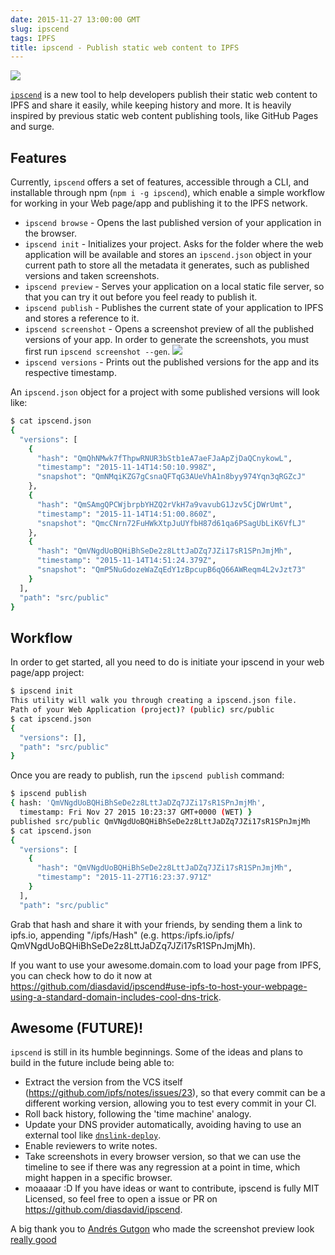 ```yaml
---
date: 2015-11-27 13:00:00 GMT
slug: ipscend
tags: IPFS
title: ipscend - Publish static web content to IPFS
---
```


[![](/img/ipscend.png)](https://github.com/diasdavid/ipscend)

[`ipscend`](https://github.com/diasdavid/ipscend) is a new tool to help developers publish their static web content to IPFS and share it easily, while keeping history and more. It is heavily inspired by previous static web content publishing tools, like GitHub Pages and surge.

## Features

Currently, `ipscend` offers a set of features, accessible through a CLI, and installable through npm (`npm i -g ipscend`), which enable a simple workflow for working in your Web page/app and publishing it to the IPFS network.

- `ipscend browse` - Opens the last published version of your application in the browser.
- `ipscend init` - Initializes your project. Asks for the folder where the web application will be available and stores an `ipscend.json` object in your current path to store all the metadata it generates, such as published versions and taken screenshots.
- `ipscend preview` - Serves your application on a local static file server, so that you can try it out before you feel ready to publish it.
- `ipscend publish` - Publishes the current state of your application to IPFS and stores a reference to it.
- `ipscend screenshot` - Opens a screenshot preview of all the published versions of your app. In order to generate the screenshots, you must first run `ipscend screenshot --gen`.
![](http://zippy.gfycat.com/TameDampKob.gif)
- `ipscend versions` - Prints out the published versions for the app and its respective timestamp.

An `ipscend.json` object for a project with some published versions will look like:

```bash
$ cat ipscend.json
{
  "versions": [
    {
      "hash": "QmQhNMwk7fThpwRNUR3bStb1eA7aeFJaApZjDaQCnykowL",
      "timestamp": "2015-11-14T14:50:10.998Z",
      "snapshot": "QmNMqiKZG7gCsnaQFTqG3AUeVhA1n8byy974Yqn3qRGZcJ"
    },
    {
      "hash": "QmSAmgQPCWjbrpbYHZQ2rVkH7a9vavubG1Jzv5CjDWrUmt",
      "timestamp": "2015-11-14T14:51:00.860Z",
      "snapshot": "QmcCNrn72FuHWkXtpJuUYfbH87d61qa6PSagUbLiK6VfLJ"
    },
    {
      "hash": "QmVNgdUoBQHiBhSeDe2z8LttJaDZq7JZi17sR1SPnJmjMh",
      "timestamp": "2015-11-14T14:51:24.379Z",
      "snapshot": "QmP5NuGdozeWaZqEdY1zBpcupB6qQ66AWReqm4L2vJzt73"
    }
  ],
  "path": "src/public"
}
```

## Workflow

In order to get started, all you need to do is initiate your ipscend in your web page/app project:

```bash
$ ipscend init
This utility will walk you through creating a ipscend.json file.
Path of your Web Application (project)? (public) src/public
$ cat ipscend.json
{
  "versions": [],
  "path": "src/public"
}
```

Once you are ready to publish, run the `ipscend publish` command:

```bash
$ ipscend publish
{ hash: 'QmVNgdUoBQHiBhSeDe2z8LttJaDZq7JZi17sR1SPnJmjMh',
  timestamp: Fri Nov 27 2015 10:23:37 GMT+0000 (WET) }
published src/public QmVNgdUoBQHiBhSeDe2z8LttJaDZq7JZi17sR1SPnJmjMh
$ cat ipscend.json
{
  "versions": [
    {
      "hash": "QmVNgdUoBQHiBhSeDe2z8LttJaDZq7JZi17sR1SPnJmjMh",
      "timestamp": "2015-11-27T16:23:37.971Z"
    }
  ],
  "path": "src/public"
```

Grab that hash and share it with your friends, by sending them a link to ipfs.io, appending "/ipfs/Hash" (e.g.  https:/ipfs.io/ipfs/ QmVNgdUoBQHiBhSeDe2z8LttJaDZq7JZi17sR1SPnJmjMh).

If you want to use your awesome.domain.com to load your page from IPFS, you can check how to do it now at https://github.com/diasdavid/ipscend#use-ipfs-to-host-your-webpage-using-a-standard-domain-includes-cool-dns-trick.

## Awesome (FUTURE)!

`ipscend` is still in its humble beginnings. Some of the ideas and plans to build in the future include being able to:

- Extract the version from the VCS itself (https://github.com/ipfs/notes/issues/23), so that every commit can be a different working version, allowing you to test every commit in your CI.
- Roll back history, following the 'time machine' analogy.
- Update your DNS provider automatically, avoiding having to use an external tool like [`dnslink-deploy`](https://github.com/ipfs/dnslink-deploy).
- Enable reviewers to write notes.
- Take screenshots in every browser version, so that we can use the timeline to see if there was any regression at a point in time, which might happen in a specific browser.
- moaaaar :D If you have ideas or want to contribute, ipscend is fully MIT Licensed, so feel free to open a issue or PR on https://github.com/diasdavid/ipscend.

A big thank you to [Andrés Gutgon](https://github.com/andresgutgon) who made the screenshot preview look [really good](https://github.com/diasdavid/ipscend-screenshot-visualizer/pull/1)
